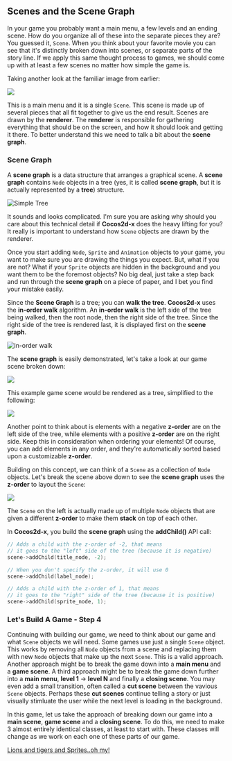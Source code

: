 ## Scenes and the Scene Graph
In your game you probably want a main menu, a few levels and an ending scene. How do you organize all of these into the separate pieces they are? You guessed it, `Scene`. When you think about your favorite movie you can see that it's distinctly broken down into scenes, or separate parts of the story line. If we apply this same thought process to games, we should come up with at least a few scenes no matter how simple the game is.

Taking another look at the familiar image from earlier:

![](basic_concepts-img/2n_main.png "")

This is a main menu and it is a single `Scene`. This scene is made up of several pieces that all fit together to give us the end result. Scenes are drawn by the __renderer__. The __renderer__ is responsible for gathering everything that should be on the screen, and how it should look and getting it there. To better understand this we need to talk a bit about the __scene graph__.

### Scene Graph
A __scene graph__ is a data structure that arranges a graphical scene. A __scene graph__ contains `Node` objects in a tree (yes, it is called __scene graph__, but it is actually represented by a __tree__) structure.

![](basic_concepts-img/tree.jpg "Simple Tree")

It sounds and looks complicated. I'm sure you are asking why should you care about this technical detail if __Cocos2d-x__ does the heavy lifting for you? It really is important to understand how `Scene` objects are drawn by the renderer.

Once you start adding `Node`, `Sprite` and `Animation` objects to your game, you want to make sure you are drawing the things you expect. But, what if you are not?  What
if your `Sprite` objects are hidden in the background and you want them to be the foremost objects? No big deal, just take a step back and run through the __scene graph__ on a piece of paper, and I bet you find your mistake easily.

Since the __Scene Graph__ is a tree; you can __walk the tree__. __Cocos2d-x__ uses the __in-order walk__ algorithm. An __in-order walk__ is the left side of the tree being walked, then the root node, then the right side of the tree. Since the right side of the tree is rendered last, it is displayed first on the __scene graph__.

![](basic_concepts-img/in-order-walk.png "in-order walk")

The __scene graph__ is easily demonstrated, let's take a look at our game scene broken down:

![](basic_concepts-img/2n_main.png "")

This example game scene would be rendered as a tree, simplified to the following:

![](basic_concepts-img/2n_mainScene-sceneGraph.png "")

Another point to think about is elements with a negative __z-order__ are on the left side of the tree, while elements with a positive __z-order__ are on the right
side.  Keep this in consideration when ordering your elements! Of course, you can add elements in any order, and they're automatically sorted based upon a customizable __z-order__.

Building on this concept, we can think of a `Scene` as a collection of `Node` objects. Let's break the scene above down to see the __scene graph__ uses the __z-order__ to layout the `Scene`:

![](basic_concepts-img/layers.png "")

The `Scene` on the left is actually made up of multiple `Node` objects
that are given a different __z-order__ to make them **stack** on top of each other.

In __Cocos2d-x__, you build the __scene graph__ using the __addChild()__ API call:

```cpp
// Adds a child with the z-order of -2, that means
// it goes to the "left" side of the tree (because it is negative)
scene->addChild(title_node, -2);

// When you don't specify the z-order, it will use 0
scene->addChild(label_node);

// Adds a child with the z-order of 1, that means
// it goes to the "right" side of the tree (because it is positive)
scene->addChild(sprite_node, 1);
```

### Let's Build A Game - Step 4
Continuing with building our game, we need to think about our game and what `Scene` objects we will need. Some games use just a single `Scene` object. This works by removing all `Node` objects from a scene and replacing them with new `Node` objects that make up the next `Scene`. This is a valid approach. Another approach might be to break the game down into a **main menu** and a **game scene**. A third approach might be to break the game down further into a **main menu**, **level 1** -> **level N** and finally a **closing scene**. You may even add a small transition, often called a **cut scene** between the vavious `Scene` objects. Perhaps these **cut scenes** continue telling a story or just visually stimluate the user while the next level is loading in the background.

In this game, let us take the approach of breaking down our game into a **main scene**, **game scene** and a **closing scene**. To do this, we need to make 3 almost entirely identical classes, at least to start with. These classes will change as we work on each one of these parts of our game.

[Lions and tigers and Sprites..oh my!](sprites.md)